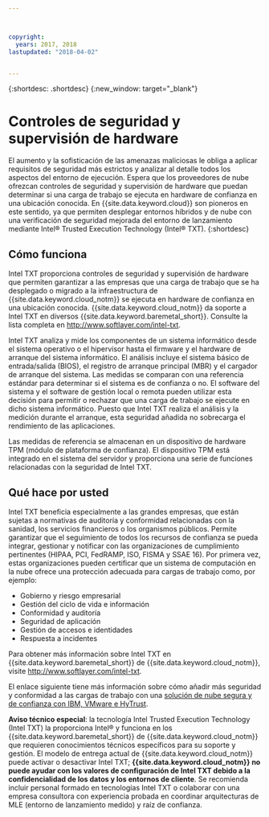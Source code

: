 ```yaml
---



copyright:
  years: 2017, 2018
lastupdated: "2018-04-02"


---
```


{:shortdesc: .shortdesc}
{:new_window: target="_blank"}

# Controles de seguridad y supervisión de hardware

El aumento y la sofisticación de las amenazas maliciosas le obliga a aplicar requisitos de seguridad más estrictos y analizar al detalle todos los aspectos del entorno de ejecución. Espera que los proveedores de nube ofrezcan controles de seguridad y supervisión de hardware que puedan determinar si una carga de trabajo se ejecuta en hardware de confianza en una ubicación conocida. En {{site.data.keyword.cloud}} son pioneros en este sentido, ya que permiten desplegar entornos híbridos y de nube con una verificación de seguridad mejorada del entorno de lanzamiento mediante Intel&reg; Trusted Execution Technology (Intel&reg; TXT).
{:shortdesc}

## Cómo funciona

Intel TXT proporciona controles de seguridad y supervisión de hardware que permiten garantizar a las empresas que una carga de trabajo que se ha desplegado o migrado a la infraestructura de {{site.data.keyword.cloud_notm}} se ejecuta en hardware de confianza en una ubicación conocida. {{site.data.keyword.cloud_notm}} da soporte a Intel TXT en diversos {{site.data.keyword.baremetal_short}}. Consulte la lista completa en http://www.softlayer.com/intel-txt.

Intel TXT analiza y mide los componentes de un sistema informático desde el sistema operativo o el hipervisor hasta el firmware y el hardware de arranque del sistema informático. El análisis incluye el sistema básico de entrada/salida (BIOS), el registro de arranque principal (MBR) y el cargador de arranque del sistema. Las medidas se comparan con una referencia estándar para determinar si el sistema es de confianza o no. El software del sistema y el software de gestión local o remota pueden utilizar esta decisión para permitir o rechazar que una carga de trabajo se ejecute en dicho sistema informático. Puesto que Intel TXT realiza el análisis y la medición durante el arranque, esta seguridad añadida no sobrecarga el rendimiento de las aplicaciones.

Las medidas de referencia se almacenan en un dispositivo de hardware TPM (módulo de plataforma de confianza). El dispositivo TPM está integrado en el sistema del servidor y proporciona una serie de funciones relacionadas con la seguridad de Intel TXT.

## Qué hace por usted

Intel TXT beneficia especialmente a las grandes empresas, que están sujetas a normativas de auditoría y conformidad relacionadas con la sanidad, los servicios financieros o los organismos públicos. Permite garantizar que el seguimiento de todos los recursos de confianza se pueda integrar, gestionar y notificar con las organizaciones de cumplimiento pertinentes (HIPAA, PCI, FedRAMP, ISO, FISMA y SSAE 16). Por primera vez, estas organizaciones pueden certificar que un sistema de computación en la nube ofrece una protección adecuada para cargas de trabajo como, por ejemplo:

* Gobierno y riesgo empresarial
* Gestión del ciclo de vida e información
* Conformidad y auditoría
* Seguridad de aplicación
* Gestión de accesos e identidades
* Respuesta a incidentes

Para obtener más información sobre Intel TXT en {{site.data.keyword.baremetal_short}} de {{site.data.keyword.cloud_notm}}, visite http://www.softlayer.com/intel-txt.

El enlace siguiente tiene más información sobre cómo añadir más seguridad y conformidad a las cargas de trabajo con una [solución de nube segura y de confianza con IBM, VMware e HyTrust](http://wpc.c320.edgecastcdn.net/00C320/DeploymentGuide_IBM_Intel_HyTrust_VMware_v1%200.pdf).

**Aviso técnico especial**: la tecnología Intel Trusted Execution Technology (Intel TXT) la proporciona Intel&reg; y funciona en los {{site.data.keyword.baremetal_short}} de {{site.data.keyword.cloud_notm}} que requieren conocimientos técnicos específicos para su soporte y gestión. El modelo de entrega actual de {{site.data.keyword.cloud_notm}} puede activar o desactivar Intel TXT; **{{site.data.keyword.cloud_notm}} no puede ayudar con los valores de configuración de Intel TXT debido a la confidencialidad de los datos y los entornos de cliente**. Se recomienda incluir personal formado en tecnologías Intel TXT o colaborar con una empresa consultora con experiencia probada en coordinar arquitecturas de MLE (entorno de lanzamiento medido) y raíz de confianza.
